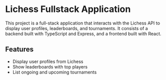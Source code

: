 # Lichess Fullstack Application

This project is a full-stack application that interacts with the Lichess API to display user profiles, leaderboards, and tournaments. It consists of a backend built with TypeScript and Express, and a frontend built with React.

## Features

- Display user profiles from Lichess
- Show leaderboards with top players
- List ongoing and upcoming tournaments

